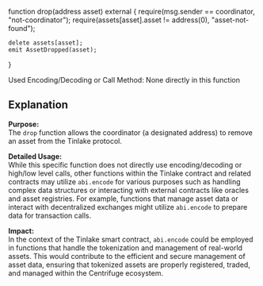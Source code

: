function drop(address asset) external {
    require(msg.sender == coordinator, "not-coordinator");
    require(assets[asset].asset != address(0), "asset-not-found");

    delete assets[asset];
    emit AssetDropped(asset);
}

Used Encoding/Decoding or Call Method: None directly in this function

## Explanation

**Purpose:**  
The `drop` function allows the coordinator (a designated address) to remove an asset from the Tinlake protocol.

**Detailed Usage:**  
While this specific function does not directly use encoding/decoding or high/low level calls, other functions within the Tinlake contract and related contracts may utilize `abi.encode` for various purposes such as handling complex data structures or interacting with external contracts like oracles and asset registries. For example, functions that manage asset data or interact with decentralized exchanges might utilize `abi.encode` to prepare data for transaction calls.

**Impact:**  
In the context of the Tinlake smart contract, `abi.encode` could be employed in functions that handle the tokenization and management of real-world assets. This would contribute to the efficient and secure management of asset data, ensuring that tokenized assets are properly registered, traded, and managed within the Centrifuge ecosystem.
